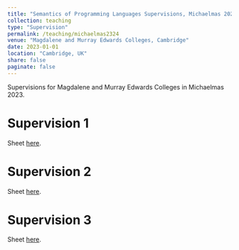 ```yaml
---
title: "Semantics of Programming Languages Supervisions, Michaelmas 2023"
collection: teaching
type: "Supervision"
permalink: /teaching/michaelmas2324
venue: "Magdalene and Murray Edwards Colleges, Cambridge"
date: 2023-01-01
location: "Cambridge, UK"
share: false
paginate: false
---
```


Supervisions for Magdalene and Murray Edwards Colleges in Michaelmas 2023.

Supervision 1
======
Sheet [here](/files/supo/michaelmas2324/SV1.pdf).

Supervision 2
======
Sheet [here](/files/supo/michaelmas2324/SV2.pdf).


Supervision 3
======
Sheet [here](/files/supo/michaelmas2324/SV3.pdf).
